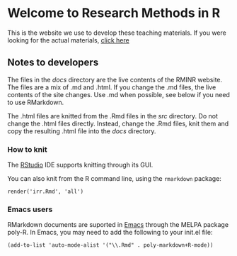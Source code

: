 # Welcome to Research Methods in R

This is the website we use to develop these teaching materials. If you were looking for the actual materials, 
[click here](https://ajwills72.github.io/rminr/)

## Notes to developers

The files in the _docs_ directory are the live contents of the RMINR website. The files are a mix of .md and .html. If you change the .md files, the live contents of the site changes. Use .md when possible, see below if you need to use RMarkdown.

The .html files are knitted from the .Rmd files in the _src_ directory. Do not change the .html files directly. Instead, change the .Rmd files, knit them and copy the resulting .html file into the _docs_ directory. 

### How to knit

The [RStudio](https://www.rstudio.com/) IDE supports knitting through its GUI. 

You can also knit from the R command line, using the `rmarkdown` package:

```
render('irr.Rmd', 'all')
```

### Emacs users

RMarkdown documents are suported in [Emacs](https://www.gnu.org/software/emacs/) through the MELPA package poly-R. In Emacs, you may need to add the following to your init.el file:

```
(add-to-list 'auto-mode-alist '("\\.Rmd" . poly-markdown+R-mode))
```
